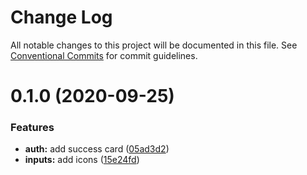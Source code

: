 # Change Log

All notable changes to this project will be documented in this file.
See [Conventional Commits](https://conventionalcommits.org) for commit guidelines.

# 0.1.0 (2020-09-25)

### Features

- **auth:** add success card ([05ad3d2](https://github.com/AlexR0v/chat/commit/05ad3d22edd11aaec3471e3d833f51faafc290fe))
- **inputs:** add icons ([15e24fd](https://github.com/AlexR0v/chat/commit/15e24fd2e6db2d4cabd2b21b19ef179c710771a2))
